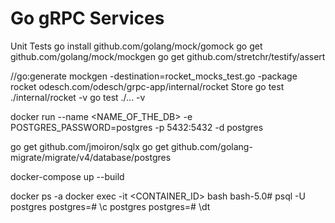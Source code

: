 Go gRPC Services
========================

Unit Tests
go install github.com/golang/mock/gomock
go get github.com/golang/mock/mockgen
go get github.com/stretchr/testify/assert

//go:generate mockgen -destination=rocket_mocks_test.go -package rocket odesch.com/odesch/grpc-app/internal/rocket Store
go test ./internal/rocket -v
go test ./... -v

docker run --name <NAME_OF_THE_DB> -e POSTGRES_PASSWORD=postgres -p 5432:5432 -d postgres

go get github.com/jmoiron/sqlx
go get github.com/golang-migrate/migrate/v4/database/postgres

docker-compose up --build

docker ps -a
docker exec -it <CONTAINER_ID> bash
bash-5.0# psql -U postgres
postgres=# \c postgres
postgres=# \dt
